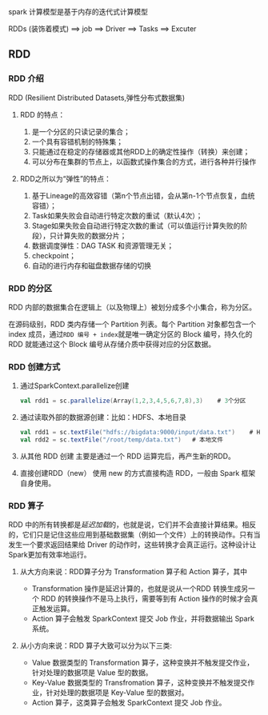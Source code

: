 spark 计算模型是基于内存的迭代式计算模型

RDDs (装饰着模式) ==> job ==> Driver ==> Tasks ==> Excuter

## RDD

### RDD 介绍

RDD (Resilient Distributed Datasets,弹性分布式数据集)

1. RDD 的特点：

    1. 是一个分区的只读记录的集合；
    2. 一个具有容错机制的特殊集；
    3. 只能通过在稳定的存储器或其他RDD上的确定性操作（转换）来创建；
    4. 可以分布在集群的节点上，以函数式操作集合的方式，进行各种并行操作
    
2. RDD之所以为“弹性”的特点：

    1. 基于Lineage的高效容错（第n个节点出错，会从第n-1个节点恢复，血统容错）；
    2. Task如果失败会自动进行特定次数的重试（默认4次）；
    3. Stage如果失败会自动进行特定次数的重试（可以值运行计算失败的阶段），只计算失败的数据分片；
    4. 数据调度弹性：DAG TASK 和资源管理无关；
    5. checkpoint；
    6. 自动的进行内存和磁盘数据存储的切换

### RDD 的分区

RDD 内部的数据集合在逻辑上（以及物理上）被划分成多个小集合，称为分区。

在源码级别，RDD 类内存储一个 Partition 列表。每个 Partition 对象都包含一个 index 成员，通过`RDD 编号 + index`就是唯一确定分区的 Block 编号，持久化的 RDD 就能通过这个 Block 编号从存储介质中获得对应的分区数据。

### RDD 创建方式

1. 通过SparkContext.parallelize创建

    ```scala
    val rdd1 = sc.parallelize(Array(1,2,3,4,5,6,7,8),3)    # 3个分区
    ```

2. 通过读取外部的数据源创建：比如：HDFS、本地目录

    ```scala
    val rdd1 = sc.textFile("hdfs://bigdata:9000/input/data.txt")    # HDFS文件
    val rdd2 = sc.textFile("/root/temp/data.txt")   # 本地文件
    ```

3. 从其他 RDD 创建
    主要是通过一个 RDD 运算完后，再产生新的RDD。

4. 直接创建RDD（new）
    使用 new 的方式直接构造 RDD，一般由 Spark 框架自身使用。

### RDD 算子

RDD 中的所有转换都是*延迟加载*的，也就是说，它们并不会直接计算结果。相反的，它们只是记住这些应用到基础数据集（例如一个文件）上的转换动作。只有当发生一个要求返回结果给 Driver 的动作时，这些转换才会真正运行。这种设计让Spark更加有效率地运行。

1. 从大方向来说：RDD算子分为 Transformation 算子和 Action 算子，其中
   - Transformation 操作是延迟计算的，也就是说从一个RDD 转换生成另一个 RDD 的转换操作不是马上执行，需要等到有 Action 操作的时候才会真正触发运算。
   - Action 算子会触发 SparkContext 提交 Job 作业，并将数据输出 Spark系统。

2. 从小方向来说：RDD 算子大致可以分为以下三类:

   - Value 数据类型的 Transformation 算子，这种变换并不触发提交作业，针对处理的数据项是 Value 型的数据。
   - Key-Value 数据类型的 Transfromation 算子，这种变换并不触发提交作业，针对处理的数据项是 Key-Value 型的数据对。
   - Action 算子，这类算子会触发 SparkContext 提交 Job 作业。



